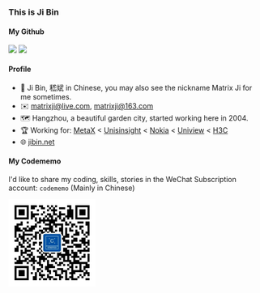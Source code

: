 ### This is Ji Bin

#### My Github
<div>
<img src="https://github-readme-stats.vercel.app/api?username=matrixji&show_icons=true&theme=solarized-light" width="auto" height="150" />
<img src="https://github-readme-stats.vercel.app/api/top-langs/?username=matrixji&layout=compact&theme=solarized-light" width="auto" height="150" />
</div>

#### Profile

- 👨 Ji Bin, 嵇斌 in Chinese, you may also see the nickname Matrix Ji for me sometimes.
- ✉️ matrixji@live.com, matrixji@163.com
- 🗺️ Hangzhou, a beautiful garden city, started working here in 2004.
- 🏆 Working for: [MetaX](https://www.metax-tech.com/) < [Unisinsight](https://www.unisinsight.com) < [Nokia](https://www.nokia.com/) < [Uniview](https://www.uniview.com) < [H3C](https://h3c.com)
- 🌐 [jibin.net](https://jibin.net)

#### My Codememo
I'd like to share my coding, skills, stories in the WeChat Subscription account: `codememo` (Mainly in Chinese)
<div>
<img src="static/qrcode.jpg" width="auto" height="172" />
</div>

